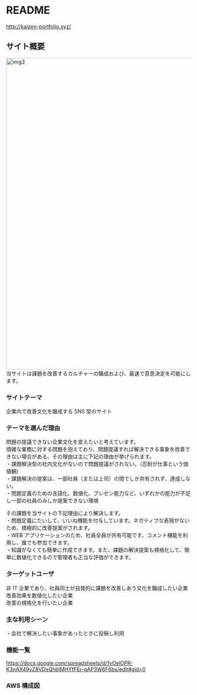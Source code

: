 # README

http://kaizen-portfolio.xyz/

## サイト概要

<img width="848" alt="img3" src="https://user-images.githubusercontent.com/55015069/95005091-a0256680-062e-11eb-8834-88d0c7a62839.png">  
当サイトは課題を改善するカルチャーの醸成および、最速で意思決定を可能にします。

### サイトテーマ

企業内で改善文化を醸成する SNS 型のサイト

### テーマを選んだ理由

問題の提議できない企業文化を変えたいと考えています。  
煩雑な業務に対する問題を抱えており、問題提議すれば解決できる事象を改善できない場合がある。その理由は主に下記の理由が挙げられます。  
・課題解決型の社内文化がないので問題提議がされない。（忍耐が仕事という価値観)  
・課題解決の提案は、一部社員（または上司）の間でしか共有されず、達成しない。  
・問題定義のための言語化、数値化、プレゼン能力など、いずれかの能力が不足し一部の社員のみしか提案できない環境

その課題を当サイトの下記理由により解決します。  
・問題定義にたいして、いいね機能を付与しています。ネガティブな表現がないため、積極的に改善提案がされます。  
・WEB アプリケーションのため、社員全員が共有可能です。コメント機能を利用し、誰でも参加できます。  
・知識がなくても簡単に作成できます。また、課題の解決提案も規格化して、簡単に数値化できるので管理者も正当な評価ができます。

### ターゲットユーザ

非 IT 企業であり、社員同士が自発的に課題を改善しあう文化を醸成したい企業  
改善効果を数値化したい企業  
改善の規格化を行いたい企業

### 主な利用シーン

・会社で解決したい事象があったときに投稿し利用

### 機能一覧

https://docs.google.com/spreadsheets/d/1vOelOPR-K3nAX49vZ8VDxQhblMHYfFEr-gAP3W6F6bs/edit#gid=0

### AWS 構成図
